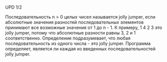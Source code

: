 UPD 1/2

Последовательность n > 0 целых чисел называется jolly jumper, если абсолютные значения разностей последовательных элементов принимают все возможные значения от 1 до n - 1. 
К примеру, 
1 4 2 3 
это jolly jumper, потому что абсолютные разности равны 3, 2 и 1 соответственно. 
Определение подразумевает, что любая последовательность из одного числа - это jolly jumper. Программа определяет, является ли каждая из введенных последовательностей jolly jumper. 
